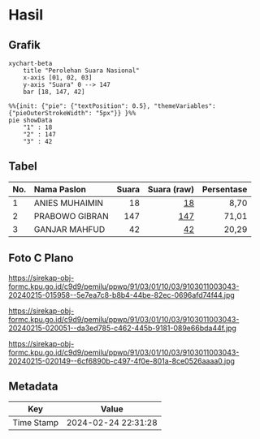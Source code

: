 # Hasil

## Grafik

```mermaid
xychart-beta
    title "Perolehan Suara Nasional"
    x-axis [01, 02, 03]
    y-axis "Suara" 0 --> 147
    bar [18, 147, 42]
```

```mermaid
%%{init: {"pie": {"textPosition": 0.5}, "themeVariables": {"pieOuterStrokeWidth": "5px"}} }%%
pie showData
    "1" : 18
    "2" : 147
    "3" : 42
```

## Tabel

| No. | Nama Paslon    | Suara | Suara (raw) | Persentase |
|:--- |:-------------- | -----:| -----------:| ----------:|
| 1   | ANIES MUHAIMIN | 18    | [18][p-1]   | 8,70       |
| 2   | PRABOWO GIBRAN | 147   | [147][p-2]  | 71,01      |
| 3   | GANJAR MAHFUD  | 42    | [42][p-3]   | 20,29      |


[p-1]: https://github.com/gigit-pemilu/pemilu-2024/blob/main/pilpres/hitung-suara/sub/91-papua/sub/03-jayapura/sub/01-sentani/sub/1003-hinekombe/sub/043-tps/sub/paslon-1.txt
[p-2]: https://github.com/gigit-pemilu/pemilu-2024/blob/main/pilpres/hitung-suara/sub/91-papua/sub/03-jayapura/sub/01-sentani/sub/1003-hinekombe/sub/043-tps/sub/paslon-2.txt
[p-3]: https://github.com/gigit-pemilu/pemilu-2024/blob/main/pilpres/hitung-suara/sub/91-papua/sub/03-jayapura/sub/01-sentani/sub/1003-hinekombe/sub/043-tps/sub/paslon-3.txt

## Foto C Plano

https://sirekap-obj-formc.kpu.go.id/c9d9/pemilu/ppwp/91/03/01/10/03/9103011003043-20240215-015958--5e7ea7c8-b8b4-44be-82ec-0696afd74f44.jpg

https://sirekap-obj-formc.kpu.go.id/c9d9/pemilu/ppwp/91/03/01/10/03/9103011003043-20240215-020051--da3ed785-c462-445b-9181-089e66bda44f.jpg

https://sirekap-obj-formc.kpu.go.id/c9d9/pemilu/ppwp/91/03/01/10/03/9103011003043-20240215-020149--6cf6890b-c497-4f0e-801a-8ce0526aaaa0.jpg


## Metadata

| Key        | Value               |
| ---------- | ------------------- |
| Time Stamp | 2024-02-24 22:31:28 |



